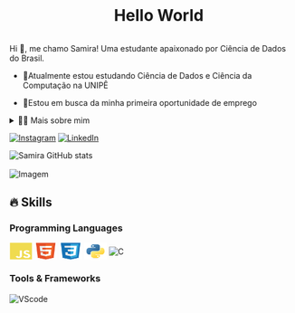 <!--título-->
<div id="user-content-toc">
  <ul align="center">
    <summary><h1 style="display: inline-block">Hello World</h1></summary>
</div>

<!-- Presentation -->
<p>
  Hi 👋, me chamo Samira! Uma estudante apaixonado por Ciência de Dados do Brasil.

  - 🌱Atualmente estou estudando Ciência de Dados e Ciência da Computação na UNIPÊ

  - 🔭Estou em busca da minha primeira oportunidade de emprego
</p>

<!-- Dropdown -->
<details>
  <summary>👨‍💻 Mais sobre mim</summary>

# 💻 Sobre mim  
Tenho **17 anos**, moro em **João Pessoa - PB**. Concluí o **técnico em Assistência Administrativa pelo SENAI** e atualmente curso **Ciência da Computação**.  

# 🧑‍💼 Experiência  
- Atuei como **Jovem Aprendiz**, adquirindo vivência no ambiente profissional.  
- Participei de **projetos acadêmicos em Python**, desenvolvendo lógica de programação e trabalho em equipe.  

# 🚀 Habilidades Técnicas  
- **Python** 🐍  
- **C e C++** ⚙️  
- **HTML & CSS** 🌐  

# 📚 Interesses  
- Estudo **Matemática Olímpica** como hobby.  
- Pratico **Jiu-jitsu** 🥋, desenvolvendo disciplina e resiliência.  


  - ⚡- ⚡ Gosto de ler, seja um bom livro, mangá ou história em quadrinhos, além de assistir a filmes e jogar! Acredito que nossos interesses pessoais contribuem para uma percepção mais refinada das coisas e para a resolução de problemas. \o/
</details>

<!-- Links -->
[![Instagram]([https://img.shields.io/badge/Instagram-E4405F?style=for-the-badge&logo=instagram&logoColor=white)](https://www.instagram.com/toquinhaman/](https://www.instagram.com/samira.zw))
[![LinkedIn]([https://img.shields.io/badge/LinkedIn-0077B5?style=for-the-badge&logo=linkedin&logoColor=white)](https://www.linkedin.com/in/christian-oliveira-925532257/](https://www.linkedin.com/in/samira-pontes-6a9916253?utm_source=share&utm_campaign=share_via&utm_content=profile&utm_medium=android_app))


<!-- GitHub Stats -->
![Samira GitHub stats](https://github-readme-stats.vercel.app/api?username=samira083&show_icons=true&theme=gotham)



<!-- GIF -->
<p align="left">
  <img align="center" src="https://github.com/VariableBee/VariableBee/assets/77739311/4e9f41af-6b57-49a7-b15a-74322e96b4d7" alt="Imagem">
</p>

## 🔥 Skills
<!-- Skills: Programming Languages -->
  <div style="flex-basis: 48%;">
    <h3>Programming Languages</h3>
    <img align="center" alt="Js" height="30" width="40" src="https://raw.githubusercontent.com/devicons/devicon/master/icons/javascript/javascript-plain.svg">
    <img align="center" alt="HTML" height="30" width="40" src="https://raw.githubusercontent.com/devicons/devicon/master/icons/html5/html5-original.svg">
    <img align="center" alt="CSS" height="30" width="40" src="https://raw.githubusercontent.com/devicons/devicon/master/icons/css3/css3-original.svg">
    <img align="center" alt="Python" height="30" width="40" src="https://raw.githubusercontent.com/devicons/devicon/master/icons/python/python-original.svg">
    <img align="center" alt="C" height="30" width="40" src="https://cdn.jsdelivr.net/gh/devicons/devicon/icons/c/c-original.svg">
  </div>
  
  <!-- Skills: Tools & Frameworks -->
  <div style="flex-basis: 48%;">
    <h3>Tools & Frameworks</h3>
    <img align="center" alt="VScode" height="30" width="40" src="https://cdn.jsdelivr.net/gh/devicons/devicon/icons/vscode/vscode-original.svg">
  </div>
  
